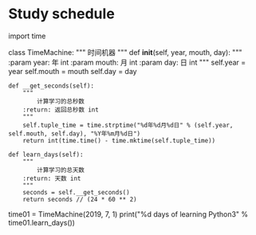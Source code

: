 # Study schedule


import time


class TimeMachine:
    """
        时间机器
    """
    def __init__(self, year, mouth, day):
        """
        :param year: 年 int
        :param mouth: 月 int
        :param day: 日 int
        """
        self.year = year
        self.mouth = mouth
        self.day = day

    def __get_seconds(self):
        """
            计算学习的总秒数
        :return: 返回总秒数 int
        """
        self.tuple_time = time.strptime("%d年%d月%d日" % (self.year, self.mouth, self.day), "%Y年%m月%d日")
        return int(time.time() - time.mktime(self.tuple_time))

    def learn_days(self):
        """
            计算学习的总天数
        :return: 天数 int
        """
        seconds = self.__get_seconds()
        return seconds // (24 * 60 ** 2)


time01 = TimeMachine(2019, 7, 1)
print("%d days of learning Python3" % time01.learn_days())


